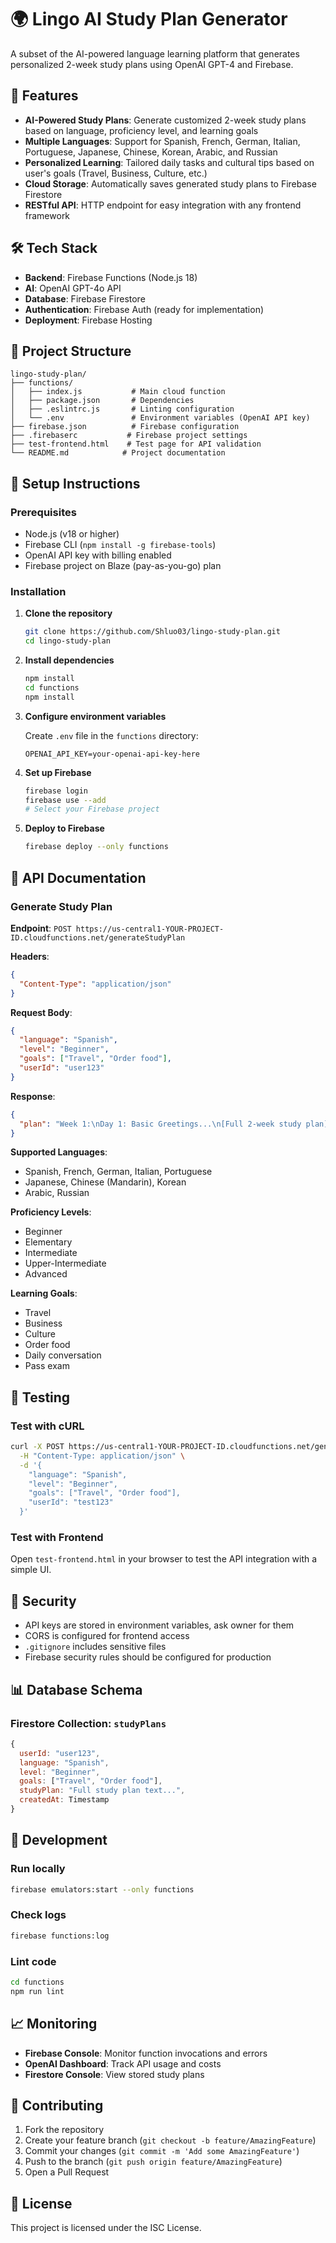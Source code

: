 # 🌍 Lingo AI Study Plan Generator

A subset of the AI-powered language learning platform that generates personalized 2-week study plans using OpenAI GPT-4 and Firebase.

## 🚀 Features

- **AI-Powered Study Plans**: Generate customized 2-week study plans based on language, proficiency level, and learning goals
- **Multiple Languages**: Support for Spanish, French, German, Italian, Portuguese, Japanese, Chinese, Korean, Arabic, and Russian
- **Personalized Learning**: Tailored daily tasks and cultural tips based on user's goals (Travel, Business, Culture, etc.)
- **Cloud Storage**: Automatically saves generated study plans to Firebase Firestore
- **RESTful API**: HTTP endpoint for easy integration with any frontend framework

## 🛠️ Tech Stack

- **Backend**: Firebase Functions (Node.js 18)
- **AI**: OpenAI GPT-4o API
- **Database**: Firebase Firestore
- **Authentication**: Firebase Auth (ready for implementation)
- **Deployment**: Firebase Hosting

## 📁 Project Structure

```
lingo-study-plan/
├── functions/
│   ├── index.js           # Main cloud function
│   ├── package.json       # Dependencies
│   ├── .eslintrc.js       # Linting configuration
│   └── .env               # Environment variables (OpenAI API key)
├── firebase.json          # Firebase configuration
├── .firebaserc           # Firebase project settings
├── test-frontend.html    # Test page for API validation
└── README.md            # Project documentation
```

## 🔧 Setup Instructions

### Prerequisites

- Node.js (v18 or higher)
- Firebase CLI (`npm install -g firebase-tools`)
- OpenAI API key with billing enabled
- Firebase project on Blaze (pay-as-you-go) plan

### Installation

1. **Clone the repository**
   ```bash
   git clone https://github.com/Shluo03/lingo-study-plan.git
   cd lingo-study-plan
   ```

2. **Install dependencies**
   ```bash
   npm install
   cd functions
   npm install
   ```

3. **Configure environment variables**
   
   Create `.env` file in the `functions` directory:
   ```env
   OPENAI_API_KEY=your-openai-api-key-here
   ```

4. **Set up Firebase**
   ```bash
   firebase login
   firebase use --add
   # Select your Firebase project
   ```

5. **Deploy to Firebase**
   ```bash
   firebase deploy --only functions
   ```

## 📡 API Documentation

### Generate Study Plan

**Endpoint**: `POST https://us-central1-YOUR-PROJECT-ID.cloudfunctions.net/generateStudyPlan`

**Headers**:
```json
{
  "Content-Type": "application/json"
}
```

**Request Body**:
```json
{
  "language": "Spanish",
  "level": "Beginner",
  "goals": ["Travel", "Order food"],
  "userId": "user123"
}
```

**Response**:
```json
{
  "plan": "Week 1:\nDay 1: Basic Greetings...\n[Full 2-week study plan]"
}
```

**Supported Languages**:
- Spanish, French, German, Italian, Portuguese
- Japanese, Chinese (Mandarin), Korean
- Arabic, Russian

**Proficiency Levels**:
- Beginner
- Elementary
- Intermediate
- Upper-Intermediate
- Advanced

**Learning Goals**:
- Travel
- Business
- Culture
- Order food
- Daily conversation
- Pass exam

## 🧪 Testing

### Test with cURL
```bash
curl -X POST https://us-central1-YOUR-PROJECT-ID.cloudfunctions.net/generateStudyPlan \
  -H "Content-Type: application/json" \
  -d '{
    "language": "Spanish",
    "level": "Beginner",
    "goals": ["Travel", "Order food"],
    "userId": "test123"
  }'
```

### Test with Frontend
Open `test-frontend.html` in your browser to test the API integration with a simple UI.

## 🔐 Security

- API keys are stored in environment variables, ask owner for them
- CORS is configured for frontend access
- `.gitignore` includes sensitive files
- Firebase security rules should be configured for production

## 📊 Database Schema

### Firestore Collection: `studyPlans`

```javascript
{
  userId: "user123",
  language: "Spanish",
  level: "Beginner",
  goals: ["Travel", "Order food"],
  studyPlan: "Full study plan text...",
  createdAt: Timestamp
}
```

## 🚦 Development

### Run locally
```bash
firebase emulators:start --only functions
```

### Check logs
```bash
firebase functions:log
```

### Lint code
```bash
cd functions
npm run lint
```

## 📈 Monitoring

- **Firebase Console**: Monitor function invocations and errors
- **OpenAI Dashboard**: Track API usage and costs
- **Firestore Console**: View stored study plans

## 🤝 Contributing

1. Fork the repository
2. Create your feature branch (`git checkout -b feature/AmazingFeature`)
3. Commit your changes (`git commit -m 'Add some AmazingFeature'`)
4. Push to the branch (`git push origin feature/AmazingFeature`)
5. Open a Pull Request

## 📝 License

This project is licensed under the ISC License.
